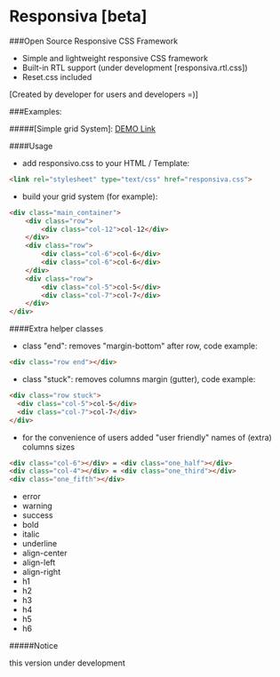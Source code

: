 # Responsiva [beta]
###Open Source Responsive CSS Framework

- Simple and lightweight responsive CSS framework
- Built-in RTL support (under development [responsiva.rtl.css])
- Reset.css included

[Created by developer for users and developers =)]

###Examples:

#####[Simple grid System]: <a href="http://vol4ikman.github.io/responsiva/responsiva-simple" target="_blank">DEMO Link</a>

####Usage

- add responsivo.css to your HTML / Template: 
```html
<link rel="stylesheet" type="text/css" href="responsiva.css">
```
- build your grid system (for example):
``` html
<div class="main_container">
	<div class="row">		
		<div class="col-12">col-12</div>
	</div>
	<div class="row">		
		<div class="col-6">col-6</div>
		<div class="col-6">col-6</div>
	</div>
	<div class="row">		
		<div class="col-5">col-5</div>
		<div class="col-7">col-7</div>
	</div>				
</div>
```

####Extra helper classes

- class "end": removes "margin-bottom" after row, code example:
```html
<div class="row end"></div>
```
- class "stuck": removes columns margin (gutter), code example:
```html
<div class="row stuck">
  <div class="col-5">col-5</div>
  <div class="col-7">col-7</div>
</div>
```
- for the convenience of users added "user friendly" names of (extra) columns sizes
 ```html
 <div class="col-6"></div> = <div class="one_half"></div>
 <div class="col-4"></div> = <div class="one_third"></div>
 <div class="one_fifth"></div> 
 ```
- error
- warning
- success
- bold
- italic
- underline
- align-center
- align-left
- align-right
- h1
- h2
- h3
- h4
- h5
- h6


#####Notice

this version under development
